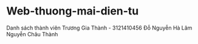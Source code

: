 # Web-thuong-mai-dien-tu
Danh sách thành viên
Trương Gia Thành - 3121410456
Đỗ Nguyễn Hà Lâm
Nguyễn Châu Thành
